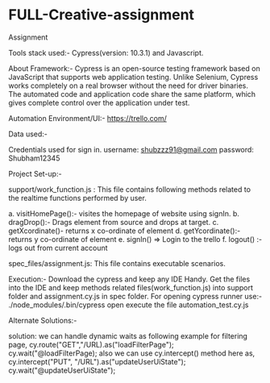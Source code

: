 # FULL-Creative-assignment
Assignment

Tools stack used:- Cypress(version: 10.3.1) and Javascript.

About Framework:- Cypress is an open-source testing framework based on JavaScript that supports web application testing. Unlike Selenium, Cypress works completely on a real browser without the need for driver binaries. The automated code and application code share the same platform, which gives complete control over the application under test.

Automation Environment/UI:- https://trello.com/

Data used:-

Credentials used for sign in. username: shubzzz91@gmail.com password: Shubham12345

Project Set-up:-

support/work_function.js : This file contains following methods related to the realtime functions performed by user.

a. visitHomePage():- visites the homepage of website using signIn.
b. dragDrop():- Drags element from source and drops at target.
c. getXcordinate()- returns x co-ordinate of element 
d. getYcordinate():- returns y co-ordinate of element
e. signIn() =>  Login to the trello
f. logout() :- logs out from current account

spec_files/assignment.js: This file contains executable scenarios.

Execution:- Download the cypress and keep any IDE Handy. Get the files into the IDE and 
keep methods related files(work_function.js) into support folder and 
assignment.cy.js in spec folder. For opening cypress runner use:- ./node_modules/.bin/cypress open execute the file automation_test.cy.js

Alternate Solutions:-

solution: we can handle dynamic waits as following example for filtering page, 
cy.route("GET","/URL).as("loadFilterPage"); cy.wait("@loadFilterPage); 
also we can use cy.intercept() method here as, cy.intercept("PUT", "/URL").as("updateUserUiState"); cy.wait("@updateUserUiState");
